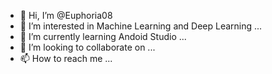 - 👋 Hi, I’m @Euphoria08
- 👀 I’m interested in Machine Learning and Deep Learning ...
- 🌱 I’m currently learning Andoid Studio ...
- 💞️ I’m looking to collaborate on ...
- 📫 How to reach me ...

<!---
Euphoria08/Euphoria08 is a ✨ special ✨ repository because its `README.md` (this file) appears on your GitHub profile.
You can click the Preview link to take a look at your changes.
--->
